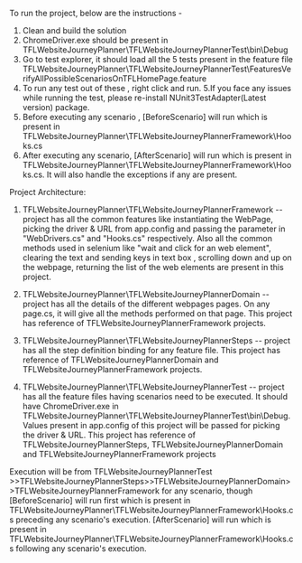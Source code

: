To run the project, below are the instructions -
1. Clean and build the solution
2. ChromeDriver.exe should be present in  TFLWebsiteJourneyPlanner\TFLWebsiteJourneyPlannerTest\bin\Debug
3. Go to test explorer, it should load all the 5 tests present in the feature file TFLWebsiteJourneyPlanner\TFLWebsiteJourneyPlannerTest\FeaturesVerifyAllPossibleScenariosOnTFLHomePage.feature
4. To run any test out of these , right click and run.
5.If you face any issues while running the test, please re-install NUnit3TestAdapter(Latest version) package.
6. Before executing any scenario , [BeforeScenario] will run which is present in TFLWebsiteJourneyPlanner\TFLWebsiteJourneyPlannerFramework\Hooks.cs
7. After executing any scenario, [AfterScenario] will run which is present in TFLWebsiteJourneyPlanner\TFLWebsiteJourneyPlannerFramework\Hooks.cs. It will also handle the exceptions if any are present.


Project Architecture:
1. TFLWebsiteJourneyPlanner\TFLWebsiteJourneyPlannerFramework -- project has all the common features like instantiating the WebPage, picking the driver & URL from app.config and passing the parameter in "WebDrivers.cs" and "Hooks.cs" respectively. Also all the common methods used in selenium like "wait and click for an web element", clearing the text and sending keys in text box , scrolling down and up on the webpage, returning the list of the web elements are present in this project.
 
2. TFLWebsiteJourneyPlanner\TFLWebsiteJourneyPlannerDomain --project has all the details of the different webpages pages. On any page.cs, it will give all the methods performed on that page. This project has reference of TFLWebsiteJourneyPlannerFramework projects.

3. TFLWebsiteJourneyPlanner\TFLWebsiteJourneyPlannerSteps -- project has all the step definition binding for any feature file. This project has reference of TFLWebsiteJourneyPlannerDomain and TFLWebsiteJourneyPlannerFramework projects.

4. TFLWebsiteJourneyPlanner\TFLWebsiteJourneyPlannerTest -- project has all the feature files having scenarios need to be executed. It should have ChromeDriver.exe in  TFLWebsiteJourneyPlanner\TFLWebsiteJourneyPlannerTest\bin\Debug. Values present in app.config of this project will be passed for picking the driver & URL. This project has reference of TFLWebsiteJourneyPlannerSteps, TFLWebsiteJourneyPlannerDomain and TFLWebsiteJourneyPlannerFramework projects 

Execution will be from TFLWebsiteJourneyPlannerTest >>TFLWebsiteJourneyPlannerSteps>>TFLWebsiteJourneyPlannerDomain>>TFLWebsiteJourneyPlannerFramework for any scenario, though [BeforeScenario] will run first which is present in TFLWebsiteJourneyPlanner\TFLWebsiteJourneyPlannerFramework\Hooks.cs preceding any scenario's execution. [AfterScenario] will run which is present in TFLWebsiteJourneyPlanner\TFLWebsiteJourneyPlannerFramework\Hooks.cs following any scenario's execution.   

